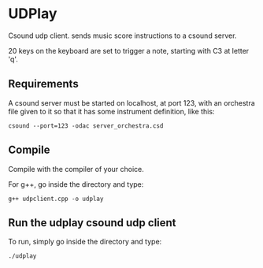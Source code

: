 # UDPlay
Csound udp client. sends music score instructions to a csound server.

20 keys on the keyboard are set to trigger a note, starting with C3 at letter 'q'.

## Requirements
A csound server must be started on localhost, at port 123, with an orchestra file given to it so that it has some instrument definition, like this:

```
csound --port=123 -odac server_orchestra.csd 
```

## Compile
Compile with the compiler of your choice.

For g++, go inside the directory and type:
```
g++ udpclient.cpp -o udplay
```

## Run the udplay csound udp client
To run, simply go inside the directory and type:
```
./udplay
```
